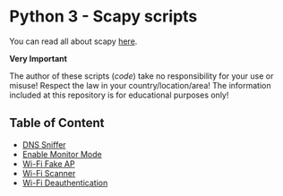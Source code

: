 # Python 3 - Scapy scripts

You can read all about scapy [here](https://scapy.readthedocs.io/en/latest/introduction.html).

**Very Important**

The author of these scripts (_code_) take no responsibility for your use or misuse! Respect the law in your country/location/area! The information included at this repository is for educational purposes only!

## Table of Content

- [DNS Sniffer](./DNSsniffer/readme.md)
- [Enable Monitor Mode](./InterfaceMonitorMode/readme.md)  
- [Wi-Fi Fake AP](./FakeWifiAP/readme.md)
- [Wi-Fi Scanner](./WifiScanner/readme.md)
- [Wi-Fi Deauthentication](./WifiDeauth/readme.md)

